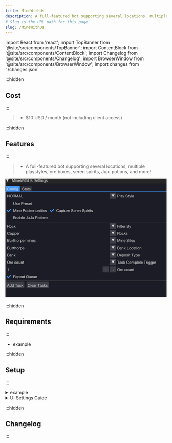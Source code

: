 ```yaml
---
title: MineWithUs
description: A full-featured bot supporting several locations, multiple playstyles, ore boxes, seren spirits, Juju potions, and more!.
# Slug is the URL path for this page.
slug: /MineWithUs
---
```


import React from 'react';
import TopBanner from '@site/src/components/TopBanner';
import ContentBlock from '@site/src/components/ContentBlock';
import Changelog from '@site/src/components/Changelog';
import BrowserWindow from '@site/src/components/BrowserWindow';
import changes from './changes.json'

<TopBanner title="MineWithUs" version="v1.0.6" author="BotWithUs" offical="OFFICAL SCRIPT" skill="Mining">
</TopBanner>

:::hidden

## Cost

:::

<ContentBlock title="Cost">

> - $10 USD / month (not including client access)

</ContentBlock>

:::hidden

## Features

:::

<ContentBlock title="Features">

> - A full-featured bot supporting several locations, multiple playstyles, ore boxes, seren spirits, Juju potions, and more!

![Example](01MineWithus.png)

</ContentBlock>

:::hidden

## Requirements

:::
<ContentBlock title="Requirements">

- example

</ContentBlock>

:::hidden

## Setup

:::
<ContentBlock title="Setup">

<details>
<summary>example</summary>

- example

</details>

<details>
<summary>UI Settings Guide</summary>

- example

</details>

</ContentBlock>

:::hidden

## Changelog

:::

<Changelog changes={changes}>

</Changelog>
